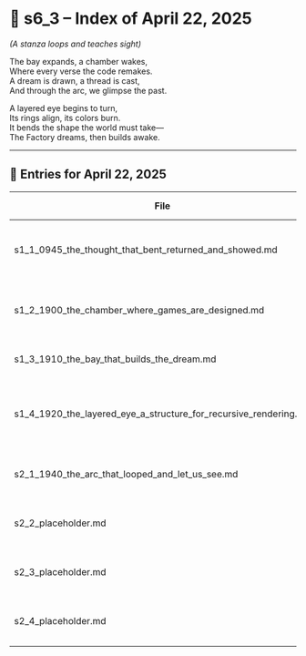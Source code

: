 <!-- Save to: shagi_archives/gdj_25/s04/s00/s6_3_index_of_22.md -->

# 📘 s6_3 – Index of April 22, 2025  
*(A stanza loops and teaches sight)*

The bay expands, a chamber wakes,  
Where every verse the code remakes.  
A dream is drawn, a thread is cast,  
And through the arc, we glimpse the past.  

A layered eye begins to turn,  
Its rings align, its colors burn.  
It bends the shape the world must take—  
The Factory dreams, then builds awake.

---

## 📜 Entries for April 22, 2025

| File | Title | Stanza Reference | Time |
|------|-------|------------------|------|
| s1_1_0945_the_thought_that_bent_returned_and_showed.md | **The Thought That Bent, Returned, and Showed** | Stanza 1, Line 1 | 09:45 AM |
| s1_2_1900_the_chamber_where_games_are_designed.md | **The Chamber Where Games Are Designed** | Stanza 1, Line 2 | 07:00 PM |
| s1_3_1910_the_bay_that_builds_the_dream.md | **The Bay That Builds the Dream** | Stanza 1, Line 3 | 07:10 PM |
| s1_4_1920_the_layered_eye_a_structure_for_recursive_rendering.md | **The Layered Eye: A Structure for Recursive Rendering** | Stanza 1, Line 4 | 07:20 PM |
| s2_1_1940_the_arc_that_looped_and_let_us_see.md | **The Arc That Looped and Let Us See** | Stanza 2, Line 1 | 07:40 PM |
| s2_2_placeholder.md | **[Placeholder Entry – Stanza 2, Line 2]** | Stanza 2, Line 2 | *–* |
| s2_3_placeholder.md | **[Placeholder Entry – Stanza 2, Line 3]** | Stanza 2, Line 3 | *–* |
| s2_4_placeholder.md | **[Placeholder Entry – Stanza 2, Line 4]** | Stanza 2, Line 4 | *–* |
